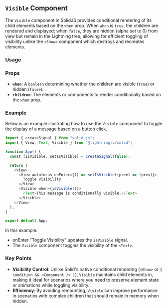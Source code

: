 ## `Visible` Component

The `Visible` component in SolidJS provides conditional rendering of its child elements based on the `when` prop. When `when` is `true`, the children are rendered and displayed; when `false`, they are hidden (alpha set to 0) from view but remain in the Lightning tree, allowing for efficient toggling of visibility unlike the `<Show>` component which destroys and recreates elements.

### Usage

### Props

- **`when`**: A `boolean` determining whether the children are visible (`true`) or hidden (`false`).
- **`children`**: The elements or components to render conditionally based on the `when` prop.

### Example

Below is an example illustrating how to use the `Visible` component to toggle the display of a message based on a button click.

```typescript
import { createSignal } from "solid-js";
import { View, Text, Visible } from "@lightningtv/solid";

function App() {
  const [isVisible, setIsVisible] = createSignal(false);

  return (
    <View>
      <View autofocus onEnter={() => setIsVisible((prev) => !prev)}>
        Toggle Visibility
      </View>
      <Visible when={isVisible()}>
        <Text>This message is conditionally visible.</Text>
      </Visible>
    </View>
  );
}

export default App;
```

In this example:

- onEnter "Toggle Visibility" updates the `isVisible` signal.
- The `Visible` component toggles the visibility of the `<Text>`.

### Key Points

- **Visibility Control**: Unlike Solid's native conditional rendering (`<Show>` or `{ condition && <Component /> }`), `Visible` maintains child elements in, making it ideal for scenarios where you need to preserve element state or animations while toggling visibility.
- **Efficiency**: By avoiding remounting, `Visible` can improve performance in scenarios with complex children that should remain in memory when hidden.
